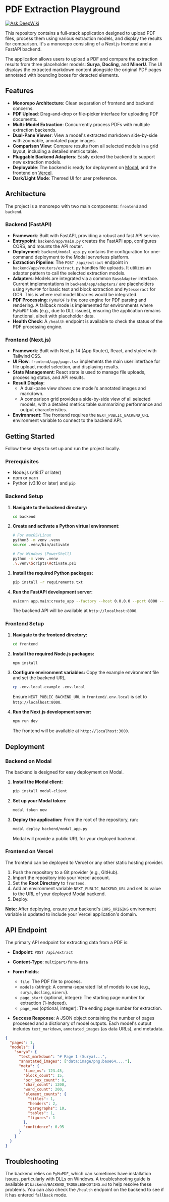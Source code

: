 # PDF Extraction Playground

[![Ask DeepWiki](https://devin.ai/assets/askdeepwiki.png)](https://deepwiki.com/MJenius/Cognitive-Labs-Task)

This repository contains a full-stack application designed to upload PDF files, process them using various extraction models, and display the results for comparison. It's a monorepo consisting of a Next.js frontend and a FastAPI backend.

The application allows users to upload a PDF and compare the extraction results from three placeholder models: **Surya**, **Docling**, and **MinerU**. The UI displays the extracted markdown content alongside the original PDF pages annotated with bounding boxes for detected elements.

## Features

-   **Monorepo Architecture**: Clean separation of frontend and backend concerns.
-   **PDF Upload**: Drag-and-drop or file-picker interface for uploading PDF documents.
-   **Multi-Model Extraction**: Concurrently process PDFs with multiple extraction backends.
-   **Dual-Pane Viewer**: View a model's extracted markdown side-by-side with zoomable, annotated page images.
-   **Comparison View**: Compare results from all selected models in a grid layout, including a detailed metrics table.
-   **Pluggable Backend Adapters**: Easily extend the backend to support new extraction models.
-   **Deployable**: The backend is ready for deployment on [Modal](https://modal.com), and the frontend on [Vercel](https://vercel.com).
-   **Dark/Light Mode**: Themed UI for user preference.

## Architecture

The project is a monorepo with two main components: `frontend` and `backend`.

### Backend (FastAPI)

-   **Framework**: Built with FastAPI, providing a robust and fast API service.
-   **Entrypoint**: `backend/app/main.py` creates the FastAPI app, configures CORS, and mounts the API router.
-   **Deployment**: `backend/modal_app.py` contains the configuration for one-command deployment to the Modal serverless platform.
-   **Extraction Pipeline**: The `POST /api/extract` endpoint in `backend/app/routers/extract.py` handles file uploads. It utilizes an adapter pattern to call the selected extraction models.
-   **Adapters**: Models are integrated via a common `BaseAdapter` interface. Current implementations in `backend/app/adapters/` are placeholders using `PyMuPDF` for basic text and block extraction and `Pytesseract` for OCR. This is where real model libraries would be integrated.
-   **PDF Processing**: `PyMuPDF` is the core engine for PDF parsing and rendering. A fallback mode is implemented for environments where `PyMuPDF` fails (e.g., due to DLL issues), ensuring the application remains functional, albeit with placeholder data.
-   **Health Check**: A `/health` endpoint is available to check the status of the PDF processing engine.

### Frontend (Next.js)

-   **Framework**: Built with Next.js 14 (App Router), React, and styled with Tailwind CSS.
-   **UI Flow**: `frontend/app/page.tsx` implements the main user interface for file upload, model selection, and displaying results.
-   **State Management**: React state is used to manage file uploads, processing status, and API results.
-   **Result Display**:
    -   A dual-pane view shows one model's annotated images and markdown.
    -   A comparison grid provides a side-by-side view of all selected models, with a detailed metrics table summarizing performance and output characteristics.
-   **Environment**: The frontend requires the `NEXT_PUBLIC_BACKEND_URL` environment variable to connect to the backend API.

## Getting Started

Follow these steps to set up and run the project locally.

### Prerequisites

-   Node.js (v18.17 or later)
-   npm or yarn
-   Python (v3.10 or later) and `pip`

### Backend Setup

1.  **Navigate to the backend directory:**
    ```bash
    cd backend
    ```

2.  **Create and activate a Python virtual environment:**
    ```bash
    # For macOS/Linux
    python3 -m venv .venv
    source .venv/bin/activate

    # For Windows (PowerShell)
    python -m venv .venv
    .\.venv\Scripts\Activate.ps1
    ```

3.  **Install the required Python packages:**
    ```bash
    pip install -r requirements.txt
    ```

4.  **Run the FastAPI development server:**
    ```bash
    uvicorn app.main:create_app --factory --host 0.0.0.0 --port 8000 --reload
    ```
    The backend API will be available at `http://localhost:8000`.

### Frontend Setup

1.  **Navigate to the frontend directory:**
    ```bash
    cd frontend
    ```

2.  **Install the required Node.js packages:**
    ```bash
    npm install
    ```

3.  **Configure environment variables:**
    Copy the example environment file and set the backend URL.
    ```bash
    cp .env.local.example .env.local
    ```
    Ensure `NEXT_PUBLIC_BACKEND_URL` in `frontend/.env.local` is set to `http://localhost:8000`.

4.  **Run the Next.js development server:**
    ```bash
    npm run dev
    ```
    The frontend will be available at `http://localhost:3000`.

## Deployment

### Backend on Modal

The backend is designed for easy deployment on Modal.

1.  **Install the Modal client:**
    ```bash
    pip install modal-client
    ```

2.  **Set up your Modal token:**
    ```bash
    modal token new
    ```

3.  **Deploy the application:**
    From the root of the repository, run:
    ```bash
    modal deploy backend/modal_app.py
    ```
    Modal will provide a public URL for your deployed backend.

### Frontend on Vercel

The frontend can be deployed to Vercel or any other static hosting provider.

1.  Push the repository to a Git provider (e.g., GitHub).
2.  Import the repository into your Vercel account.
3.  Set the **Root Directory** to `frontend`.
4.  Add an environment variable `NEXT_PUBLIC_BACKEND_URL` and set its value to the URL of your deployed Modal backend.
5.  Deploy.

**Note:** After deploying, ensure your backend's `CORS_ORIGINS` environment variable is updated to include your Vercel application's domain.

## API Endpoint

The primary API endpoint for extracting data from a PDF is:

-   **Endpoint**: `POST /api/extract`
-   **Content-Type**: `multipart/form-data`
-   **Form Fields**:
    -   `file`: The PDF file to process.
    -   `models` (string): A comma-separated list of models to use (e.g., `surya,docling,mineru`).
    -   `page_start` (optional, integer): The starting page number for extraction (1-indexed).
    -   `page_end` (optional, integer): The ending page number for extraction.

-   **Success Response**: A JSON object containing the number of pages processed and a dictionary of model outputs. Each model's output includes `text_markdown`, `annotated_images` (as data URLs), and metadata.

```json
{
  "pages": 1,
  "models": {
    "surya": {
      "text_markdown": "# Page 1 (Surya)...",
      "annotated_images": ["data:image/png;base64,..."],
      "meta": {
        "time_ms": 123.45,
        "block_count": 15,
        "ocr_box_count": 0,
        "char_count": 1200,
        "word_count": 200,
        "element_counts": {
          "titles": 1,
          "headers": 2,
          "paragraphs": 10,
          "tables": 1,
          "figures": 1
        },
        "confidence": 0.95
      }
    }
  }
}
```

## Troubleshooting

The backend relies on `PyMuPDF`, which can sometimes have installation issues, particularly with DLLs on Windows. A troubleshooting guide is available at `backend/BACKEND_TROUBLESHOOTING.md` to help resolve these problems. You can also check the `/health` endpoint on the backend to see if it has entered `fallback` mode.